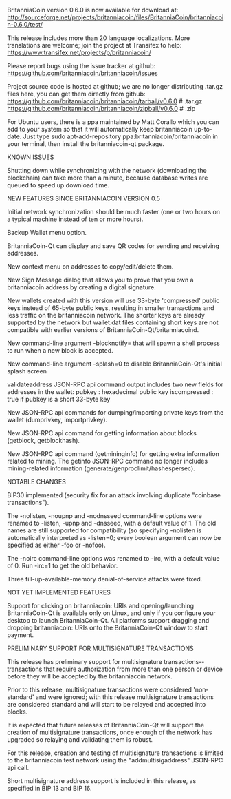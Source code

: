 BritanniaCoin version 0.6.0 is now available for download at:
http://sourceforge.net/projects/britanniacoin/files/BritanniaCoin/britanniacoin-0.6.0/test/

This release includes more than 20 language localizations.
More translations are welcome; join the
project at Transifex to help:
https://www.transifex.net/projects/p/britanniacoin/

Please report bugs using the issue tracker at github:
https://github.com/britanniacoin/britanniacoin/issues

Project source code is hosted at github; we are no longer
distributing .tar.gz files here, you can get them
directly from github:
https://github.com/britanniacoin/britanniacoin/tarball/v0.6.0  # .tar.gz
https://github.com/britanniacoin/britanniacoin/zipball/v0.6.0  # .zip

For Ubuntu users, there is a ppa maintained by Matt Corallo which
you can add to your system so that it will automatically keep
britanniacoin up-to-date.  Just type
sudo apt-add-repository ppa:britanniacoin/britanniacoin
in your terminal, then install the britanniacoin-qt package.


KNOWN ISSUES

Shutting down while synchronizing with the network
(downloading the blockchain) can take more than a minute,
because database writes are queued to speed up download
time.


NEW FEATURES SINCE BRITANNIACOIN VERSION 0.5

Initial network synchronization should be much faster
(one or two hours on a typical machine instead of ten or more
hours).

Backup Wallet menu option.

BritanniaCoin-Qt can display and save QR codes for sending
and receiving addresses.

New context menu on addresses to copy/edit/delete them.

New Sign Message dialog that allows you to prove that you
own a britanniacoin address by creating a digital
signature.

New wallets created with this version will
use 33-byte 'compressed' public keys instead of
65-byte public keys, resulting in smaller
transactions and less traffic on the britanniacoin
network. The shorter keys are already supported
by the network but wallet.dat files containing
short keys are not compatible with earlier
versions of BritanniaCoin-Qt/britanniacoind.

New command-line argument -blocknotify=<command>
that will spawn a shell process to run <command> 
when a new block is accepted.

New command-line argument -splash=0 to disable
BritanniaCoin-Qt's initial splash screen

validateaddress JSON-RPC api command output includes
two new fields for addresses in the wallet:
pubkey : hexadecimal public key
iscompressed : true if pubkey is a short 33-byte key

New JSON-RPC api commands for dumping/importing
private keys from the wallet (dumprivkey, importprivkey).

New JSON-RPC api command for getting information about
blocks (getblock, getblockhash).

New JSON-RPC api command (getmininginfo) for getting
extra information related to mining. The getinfo
JSON-RPC command no longer includes mining-related
information (generate/genproclimit/hashespersec).



NOTABLE CHANGES

BIP30 implemented (security fix for an attack involving
duplicate "coinbase transactions").

The -nolisten, -noupnp and -nodnsseed command-line
options were renamed to -listen, -upnp and -dnsseed,
with a default value of 1. The old names are still
supported for compatibility (so specifying -nolisten
is automatically interpreted as -listen=0; every
boolean argument can now be specified as either
-foo or -nofoo).

The -noirc command-line options was renamed to
-irc, with a default value of 0. Run -irc=1 to
get the old behavior.

Three fill-up-available-memory denial-of-service
attacks were fixed.


NOT YET IMPLEMENTED FEATURES

Support for clicking on britanniacoin: URIs and
opening/launching BritanniaCoin-Qt is available only on Linux,
and only if you configure your desktop to launch
BritanniaCoin-Qt. All platforms support dragging and dropping
britanniacoin: URIs onto the BritanniaCoin-Qt window to start
payment.


PRELIMINARY SUPPORT FOR MULTISIGNATURE TRANSACTIONS

This release has preliminary support for multisignature
transactions-- transactions that require authorization
from more than one person or device before they
will be accepted by the britanniacoin network.

Prior to this release, multisignature transactions
were considered 'non-standard' and were ignored;
with this release multisignature transactions are
considered standard and will start to be relayed
and accepted into blocks.

It is expected that future releases of BritanniaCoin-Qt
will support the creation of multisignature transactions,
once enough of the network has upgraded so relaying
and validating them is robust.

For this release, creation and testing of multisignature
transactions is limited to the britanniacoin test network using
the "addmultisigaddress" JSON-RPC api call.

Short multisignature address support is included in this
release, as specified in BIP 13 and BIP 16.
